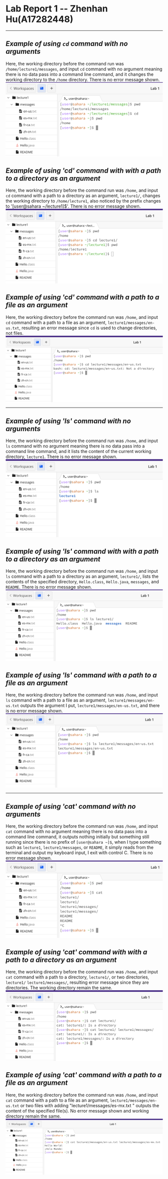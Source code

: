 # **Lab Report 1 -- Zhenhan Hu(A17282448)**

---

##  *Example of using `cd` command with no arguments*
Here, the working directory before the command run was `/home/lecture1/messages`, and input `cd` command with no argument meaning there is no data pass into a command line command, and it changes the working directory to the `/home` directory. There is no error message shown.
![Image](cd_no_args.png)

##  *Example of using 'cd' command with with a path to a directory as an argument*
Here, the working directory before the command run was `/home`, and input `cd` command with a path to a directory as an argument, `lecture1/`,  changes the working directory to `/home/lecture1`, also noticed by the prefix changes to '[user@sahara ~/lecture1]$'. There is no error message shown.
![Image](cd_path_to_directory.png)

##  *Example of using 'cd' command with a path to a file as an argument*
Here, the working directory before the command run was `/home`, and input `cd` command with a path to a file as an argument, `lecture1/messages/en-us.txt`, resulting an error message since `cd` is used to change directories, not files.
![Image](cd_path_to_file.png)

---

##  *Example of using 'ls' command with no arguments*
Here, the working directory before the command run was `/home`, and input `ls` command with no argument meaning there is no data pass into a command line command, and it lists the content of the current working directory, `lecture1`. There is no error message shown.
![Image](ls_no_args.png)

##  *Example of using 'ls' command with with a path to a directory as an argument*
Here, the working directory before the command run was `/home`, and input `ls` command with a path to a directory as an argument, `lecture1/`,  lists the contents of the specified directory, `Hello.class`, `Hello.java`, `messages`, and `README`. There is no error message shown.
![Image](ls_directory.png)

##  *Example of using 'ls' command with a path to a file as an argument*
Here, the working directory before the command run was `/home`, and input `ls` command with a path to a file as an argument, `lecture1/messages/en-us.txt` outputs the argument I put, `lecture1/messages/en-us.txt`, and there is no error message shown.
![Image](ls_fire.png)

---

##  *Example of using 'cat' command with no arguments*
Here, the working directory before the command run was `/home`, and input `cat` command with no argument meaning there is no data pass into a command line command, it outputs nothing initially but something still running since there is no prefix of `[user@sahara ~]$`, when I type something such as `lecture1`, `lecture1/messages`, or `README`, it simply reads from the terminal and output my keyboard input, I exit with control C. There is no error message shown.
![Image](cat_no_args.png)

##  *Example of using 'cat' command with with a path to a directory as an argument*
Here, the working directory before the command run was `/home`, and input `cat` command with a path to a directory, `lecture1/`, or two directories, `lecture1/`  `lecture1/messages/`, resulting error message since they are directories. The working directory remain the same.
![Image](cat_directory.png)

##  *Example of using 'cat' command with a path to a file as an argument*
Here, the working directory before the command run was `/home`, and input `cat` command with a path to a file as an argument, `lecture1/messages/en-us.txt` or two files with adding "lecture1/messages/es-mx.txt " outputs the content of the specified file(s). No error message shown and working directory remain the same.
![Image](cat_file.png)
